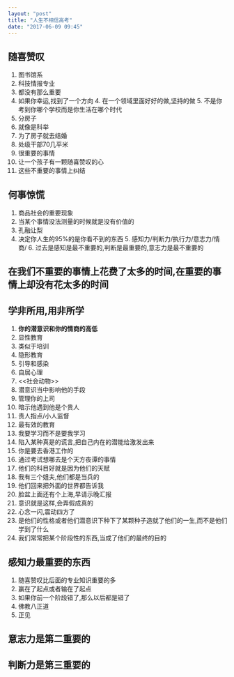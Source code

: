 ```yaml
---
layout: "post"
title: "人生不相信高考"
date: "2017-06-09 09:45"
---
```

## 随喜赞叹
1. 图书馆系
  2. 科技情报专业
2. 都没有那么重要
  3. 如果你幸运,找到了一个方向
    4. 在一个领域里面好好的做,坚持的做
    5. 不是你考到你哪个学校而是你生活在哪个时代
3. 分房子
  4. 就像是科举
  5. 为了房子就去结婚
  6. 处级干部70几平米
4. 很重要的事情
  5. 让一个孩子有一颗随喜赞叹的心
  6. 这些不重要的事情上纠结
## 何事惊慌
1. 商品社会的重要现象
  2. 当某个事情没法测量的时候就是没有价值的
  3. 孔融让梨
  4. 决定你人生的95%的是你看不到的东西
    5. 感知力/判断力/执行力/意志力/情商/
    6. 过去是感知是最不重要的,判断是最重要的,意志力是最不重要的
## 在我们不重要的事情上花费了太多的时间,在重要的事情上却没有花太多的时间

## 学非所用,用非所学
1. **你的潜意识和你的情商的高低**
2. 显性教育
  3. 类似于培训
3. 隐形教育
  4. 引导和感染
  5. 自居心理
4. <<社会动物>>
5. 潜意识当中影响他的手段
6. 管理你的上司
  7. 暗示他遇到他是个贵人
  8. 贵人指点/小人监督
7. 最有效的教育
  8. 我要学习而不是要我学习
  9. 陷入某种真是的谎言,把自己内在的潜能给激发出来
8. 你是要去香港工作的
9. 通过考试想哪去是个天方夜谭的事情
  10. 他们的科目好就是因为他们的天赋
10. 我有三个姐夫,他们都是当兵的
  11. 他们回来把外面的世界都告诉我
  12. 脸盆上面还有个上海,早请示晚汇报
  13. 意识就是这样,会弄假成真的
  14. 心念一闪,震动四方了
11. 是他们的性格或者他们潜意识下种下了某颗种子造就了他们的一生,而不是他们学到了什么
12. 我们常常把某个阶段性的东西,当成了他们的最终的目的

## 感知力最重要的东西
1. 随喜赞叹比后面的专业知识重要的多
2. 赢在了起点或者输在了起点
3. 如果你前一个阶段错了,那么以后都是错了
4. 佛教八正道
  5. 正见
## 意志力是第二重要的
## 判断力是第三重要的
